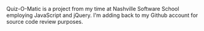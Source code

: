 Quiz-O-Matic is a project from my time at Nashville Software School
employing JavaScript and jQuery. I'm adding back to my Github account
for source code review purposes.
